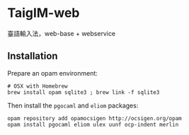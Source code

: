 TaigIM-web
==========

臺語輸入法，web-base + webservice

## Installation

Prepare an opam environment:

    # OSX with Homebrew
    brew install opam sqlite3 ; brew link -f sqlite3

Then install the `pgocaml` and `eliom` packages:

    opam repository add opamocsigen http://ocsigen.org/opam
    opam install pgocaml eliom ulex uunf ocp-indent merlin
